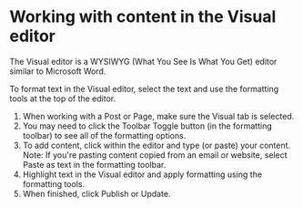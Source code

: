 # Working with content in the Visual editor

The Visual editor is a WYSIWYG (What You See Is What You Get) editor similar to Microsoft Word.

To format text in the Visual editor, select the text and use the formatting tools at the top of the editor. 

1. When working with a Post or Page, make sure the Visual tab is selected.
2. You may need to click the Toolbar Toggle button (in the formatting toolbar) to see all of the formatting options.
3. To add content, click within the editor and type (or paste) your content. Note: If you're pasting content copied from an email or website, select Paste as text in the formatting toolbar.
4. Highlight text in the Visual editor and apply formatting using the formatting tools.
5. When finished, click Publish or Update.


